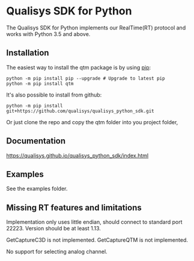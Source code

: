 Qualisys SDK for Python
================================

The Qualisys SDK for Python implements our RealTime(RT) protocol and works with Python 3.5 and above.

Installation
------------

The easiest way to install the qtm package is by using [pip]((https://pip.pypa.io/en/stable/installing/)):

```
python -m pip install pip --upgrade # Upgrade to latest pip
python -m pip install qtm
```

It's also possible to install from github:

```
python -m pip install git+https://github.com/qualisys/qualisys_python_sdk.git
```

Or just clone the repo and copy the qtm folder into you project folder,

Documentation
-------------

https://qualisys.github.io/qualisys_python_sdk/index.html

Examples
--------

See the examples folder.

Missing RT features and limitations
-----------------------------------

Implementation only uses little endian, should connect to standard port 22223.
Version should be at least 1.13.

GetCaptureC3D is not implemented.
GetCaptureQTM is not implemented.

No support for selecting analog channel.

